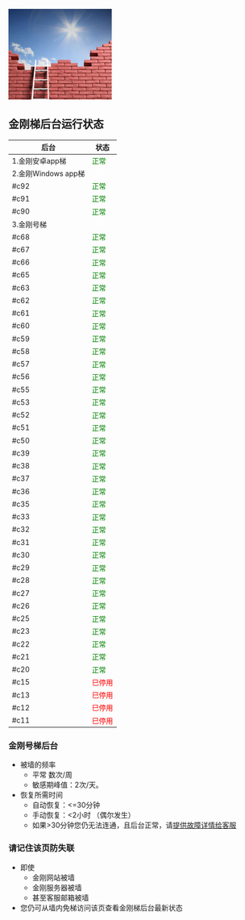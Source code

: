 ![image](l-w-s-athird.png)


## 金刚梯后台运行状态<br>  


| 后台 | 状态 | 
| ----------- | ----------- | 
| 1.金刚安卓app梯| <font color="green">正常</font> | 
| 2.金刚Windows app梯| <font color="White">正常</font> | 
|#c92| <font color="green">正常</font> |  
|#c91| <font color="green">正常</font> |  
|#c90| <font color="green">正常</font> |  
| 3.金刚号梯| <font color="White">正常</font> | 
|#c68| <font color="green">正常</font> |  
|#c67| <font color="green">正常</font> |  
|#c66| <font color="green">正常</font> |  
|#c65| <font color="green">正常</font> |  
|#c63| <font color="green">正常</font> |  
|#c62| <font color="green">正常</font> |  
|#c61| <font color="green">正常</font> |  
|#c60| <font color="green">正常</font> |  
|#c59| <font color="green">正常</font> |  
|#c58| <font color="green">正常</font> |  
|#c57| <font color="green">正常</font> |  
|#c56| <font color="green">正常</font> |  
|#c55| <font color="green">正常</font> |  
|#c53| <font color="green">正常</font> |  
|#c52| <font color="green">正常</font> |  
|#c51| <font color="green">正常</font> |  
|#c50| <font color="green">正常</font> |  
|#c39| <font color="green">正常</font> |  
|#c38| <font color="green">正常</font> |  
|#c37| <font color="green">正常</font> |  
|#c36| <font color="green">正常</font> |  
|#c35| <font color="green">正常</font> | 
|#c33| <font color="green">正常</font> |  
|#c32| <font color="green">正常</font> |  
|#c31| <font color="green">正常</font> |  
|#c30| <font color="green">正常</font> | 
|#c29| <font color="green">正常</font> |  
|#c28| <font color="green">正常</font> |  
|#c27| <font color="green">正常</font> |  
|#c26| <font color="green">正常</font> | 
|#c25| <font color="green">正常</font> |  
|#c23| <font color="green">正常</font> |  
|#c22| <font color="green">正常</font> |   
|#c21| <font color="green">正常</font> |  
|#c20| <font color="green">正常</font> |   
|#c15| <font color="red">巳停用</font> | 
|#c13| <font color="red">巳停用</font> | 
|#c12| <font color="red">巳停用</font> | 
|#c11| <font color="red">巳停用</font> | 

### 金刚号梯后台
- 被墙的频率
  - 平常 数次/周
  - 敏感期峰值：2次/天。
- 恢复所需时间
  - 自动恢复：<=30分钟
  - 手动恢复：<2小时 （偶尔发生）
  - 如果>30分钟您仍无法连通，且后台正常，请[提供故障详情给客服](mailto:cs@a2zitpro.com) 
### 请记住该页防失联
- 即使
  - 金刚网站被墙
  - 金刚服务器被墙
  - 甚至客服邮箱被墙
- 您仍可从墙内免梯访问该页查看金刚梯后台最新状态


<!-- 
Hidden text - testing...

2.2 20191023 - revised 22:02PM 
kkGenesis L60U65blURDCMoH/OvmtBMD7h5ga+p/ikdC4VWT7sW3yEnwqgWy/MhSjsCnlnF6H7/xwCJ0pYqtcchueyFHMIQQL21cAK4UBHL7m6AVRmIsYVwhMseLwZflJMHnll4rgzTEbqi0C6aeKt/nSQqbv/b82iiOv2N+MbG/q7OYV4+b1+raEHFdWfRwQAPk4KoTDt2OoWFC23CA8MaLq4U0yA5TAiAAhzdW35frVGVa9o+aHVhH/0sdNMQTC7VA3CU65gJ4HRCG/ijVezWy0WsVEr34G+QlpypK/Q0wuCyXs5inga1mF62C+ujh4R3+8kqCIR2V9boMnE5niuT4BPQljLTfgTvOTKMCju4hYeg2OZJ5so2//yB6zO3GwSBMlG05t6GnAbcBb9Cab7uewh9fu/xNVdcPthns3MEGIOn0vh/8= kkRevelation

-->
